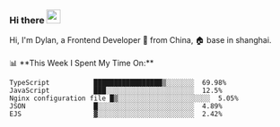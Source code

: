 ### Hi there <img src="https://media.giphy.com/media/hvRJCLFzcasrR4ia7z/giphy.gif" width="25px">

<!-- ![visitors](https://visitor-badge.glitch.me/badge?page_id=dislfyer.dislfyer) --!>

Hi, I'm Dylan, a Frontend Developer 🚀 from China, 🏠 base in shanghai.
<br/>
<br/>

📊 **This Week I Spent My Time On:**


<!--START_SECTION:waka-->

```text
TypeScript           █████████████████▒░░░░░░░  69.98%
JavaScript           ███░░░░░░░░░░░░░░░░░░░░░░  12.5%
Nginx configuration file █▒░░░░░░░░░░░░░░░░░░░░░░░  5.05%
JSON                 █░░░░░░░░░░░░░░░░░░░░░░░░  4.89%
EJS                  ▓░░░░░░░░░░░░░░░░░░░░░░░░  2.42%
```

<!--END_SECTION:waka-->

<!--
**About Me:**
 -->
